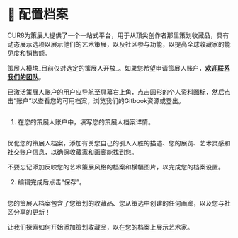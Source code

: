 # 🎨 配置档案

CUR8为策展人提供了一个一站式平台，用于从顶尖创作者那里策划收藏品，具有动态展示选项以展示他们的艺术策展，以及社区参与功能，以提高全球收藏家的能见度和销售额。

策展人模块_目前仅对选定的策展人开放_。如果您希望申请策展人账户，[**欢迎联系我们的团队**](https://x.com/Cur8Labs)。

已激活策展人账户的用户应导航至屏幕右上角，点击圆形的个人资料图标，然后点击“账户”以查看您的可用档案，浏览我们的Gitbook资源或登出。

<figure><img src="../.gitbook/assets/Screenshot 2025-01-03 at 07.47.41.png" alt=""><figcaption></figcaption></figure>

1. 在您的策展人账户中，填写您的策展人档案详情。

<figure><img src="../.gitbook/assets/Screenshot 2025-03-21 at 10.31.10.png" alt=""><figcaption></figcaption></figure>

优化您的策展人档案，添加有关您自己的引人入胜的描述、您的展览、艺术灵感和社交账户信息，以确保收藏家和画廊能找到您。

不要忘记添加反映您的艺术策展风格的档案和横幅图片，以完成您的档案设置。

2. 编辑完成后点击“保存”。

<figure><img src="../.gitbook/assets/Screenshot 2025-03-21 at 10.32.44.png" alt=""><figcaption></figcaption></figure>

您的策展人档案包含了您策划的收藏品、您从策选中创建的任何画廊，以及您与社区分享的更新！

让我们探索如何开始添加策划收藏品，以在您的档案上展示艺术家。